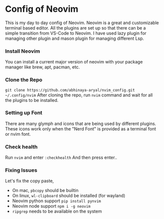 # Config of Neovim
This is my day to day config of Neovim. Neovim is a great and customizable terminal based editor. All the plugins are set up so that there can be a simple transition from VS-Code to Neovim. I have used lazy plugin for managing other plugin and mason plugin for managing different Lsp.

### Install Neovim
You can install a current major version of neovim with your package manager like brew, apt, pacman, etc.

### Clone the Repo
`git clone https://github.com/abhinaya-aryal/nvim_config.git ~/.config/nvim`
After cloning the repo, run `nvim` command and wait for all the plugins to be installed.

### Setting up Font
There are many glymph and icons that are being used by different plugins. These icons work only when the "Nerd Font" is provided as a terminal font or nvim font.

### Check health
Run `nvim` and enter
`:checkhealth`
And then press enter..

### Fixing Issues
Let's fix the copy paste,
- On mac, `pbcopy` should be builtin
- On linux, `wl-clipboard` should be installed (for wayland)
- Neovim python support `pip install pynvim`
- Neovim node support `npm i -g neovim` 
- `ripgrep` needs to be available on the system
